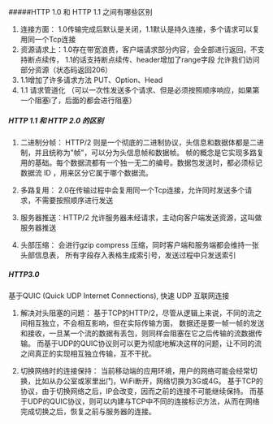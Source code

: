 #####HTTP 1.0 和 HTTP 1.1 之间有哪些区别

1. 连接方面： 1.0传输完成后默认是关闭，1.1默认是持久连接，多个请求可以复用同一个Tcp连接
2. 资源请求上：1.0存在带宽浪费，客户端请求部分内容，会全部进行返回，不支持断点续传， 1.1的话支持断点续传、header增加了range字段
允许我们访问部分资源（状态码返回206）
3. 1.1增加了许多请求方法 PUT、Option、Head
4. 1.1 请求管道化 （可以一次性发送多个请求、但是必须按照顺序响应，如果第一个阻塞i了，后面的都会进行阻塞）

#####  HTTP 1.1 和 HTTP 2.0 的区别

1. 二进制分帧： HTTP/2 则是一个彻底的二进制协议，头信息和数据体都是二进制，并且统称为"帧"，可以分为头信息帧和数据帧。 
帧的概念是它实现多路复用的基础。每个数据流都有一个独一无二的编号。数据包发送时，都必须标记数据流 ID ，用来区分它属于哪个数据流。

2. 多路复用： 2.0在传输过程中会复用同一个Tcp连接，允许同时发送多个请求，不需要按照顺序进行发送

3. 服务器推送：HTTP/2 允许服务器未经请求，主动向客户端发送资源，这叫做服务器推送

4. 头部压缩： 会进行gzip  compress 压缩，同时客户端和服务端都会维持一张头部信息表，
所有字段存入表格生成索引号，发送过程中只发送索引


##### HTTP3.0
基于QUIC (Quick UDP Internet Connections), 快速 UDP 互联网连接

1. 解决对头阻塞的问题：
基于TCP的HTTP/2，尽管从逻辑上来说，不同的流之间相互独立，不会相互影响，但在实际传输方面，
数据还是要一帧一帧的发送和接收，一旦某一个流的数据有丢包，则同样会阻塞在它之后传输的流数据传输。
而基于UDP的QUIC协议则可以更为彻底地解决这样的问题，让不同的流之间真正的实现相互独立传输，互不干扰。

2. 切换网络时的连接保持：
当前移动端的应用环境，用户的网络可能会经常切换，比如从办公室或家里出门，WiFi断开，网络切换为3G或4G。
基于TCP的协议，由于切换网络之后，IP会改变，因而之前的连接不可能继续保持。
而基于UDP的QUIC协议，则可以内建与TCP中不同的连接标识方法，从而在网络完成切换之后，恢复之前与服务器的连接。


